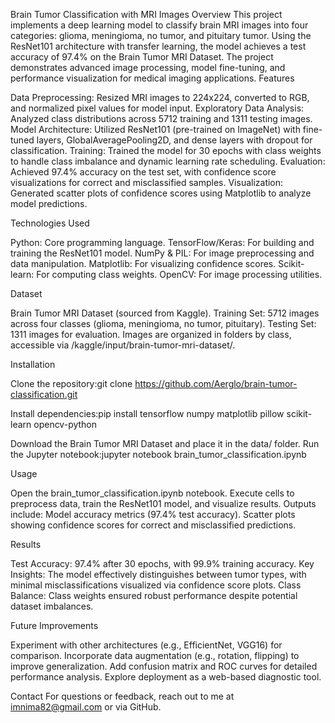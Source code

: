 Brain Tumor Classification with MRI Images
Overview
This project implements a deep learning model to classify brain MRI images into four categories: glioma, meningioma, no tumor, and pituitary tumor. Using the ResNet101 architecture with transfer learning, the model achieves a test accuracy of 97.4% on the Brain Tumor MRI Dataset. The project demonstrates advanced image processing, model fine-tuning, and performance visualization for medical imaging applications.
Features

Data Preprocessing: Resized MRI images to 224x224, converted to RGB, and normalized pixel values for model input.
Exploratory Data Analysis: Analyzed class distributions across 5712 training and 1311 testing images.
Model Architecture: Utilized ResNet101 (pre-trained on ImageNet) with fine-tuned layers, GlobalAveragePooling2D, and dense layers with dropout for classification.
Training: Trained the model for 30 epochs with class weights to handle class imbalance and dynamic learning rate scheduling.
Evaluation: Achieved 97.4% accuracy on the test set, with confidence score visualizations for correct and misclassified samples.
Visualization: Generated scatter plots of confidence scores using Matplotlib to analyze model predictions.

Technologies Used

Python: Core programming language.
TensorFlow/Keras: For building and training the ResNet101 model.
NumPy & PIL: For image preprocessing and data manipulation.
Matplotlib: For visualizing confidence scores.
Scikit-learn: For computing class weights.
OpenCV: For image processing utilities.

Dataset

Brain Tumor MRI Dataset (sourced from Kaggle).
Training Set: 5712 images across four classes (glioma, meningioma, no tumor, pituitary).
Testing Set: 1311 images for evaluation.
Images are organized in folders by class, accessible via /kaggle/input/brain-tumor-mri-dataset/.

Installation

Clone the repository:git clone https://github.com/Aerglo/brain-tumor-classification.git


Install dependencies:pip install tensorflow numpy matplotlib pillow scikit-learn opencv-python


Download the Brain Tumor MRI Dataset and place it in the data/ folder.
Run the Jupyter notebook:jupyter notebook brain_tumor_classification.ipynb



Usage

Open the brain_tumor_classification.ipynb notebook.
Execute cells to preprocess data, train the ResNet101 model, and visualize results.
Outputs include:
Model accuracy metrics (97.4% test accuracy).
Scatter plots showing confidence scores for correct and misclassified predictions.



Results

Test Accuracy: 97.4% after 30 epochs, with 99.9% training accuracy.
Key Insights: The model effectively distinguishes between tumor types, with minimal misclassifications visualized via confidence score plots.
Class Balance: Class weights ensured robust performance despite potential dataset imbalances.

Future Improvements

Experiment with other architectures (e.g., EfficientNet, VGG16) for comparison.
Incorporate data augmentation (e.g., rotation, flipping) to improve generalization.
Add confusion matrix and ROC curves for detailed performance analysis.
Explore deployment as a web-based diagnostic tool.

Contact
For questions or feedback, reach out to me at imnima82@gmail.com or via GitHub.
